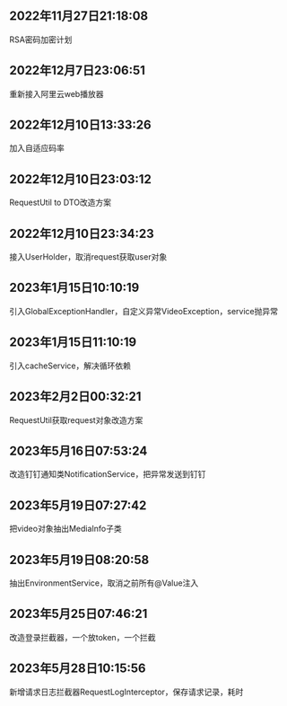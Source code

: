
## 2022年11月27日21:18:08

RSA密码加密计划

## 2022年12月7日23:06:51

重新接入阿里云web播放器

## 2022年12月10日13:33:26

加入自适应码率

## 2022年12月10日23:03:12
RequestUtil to DTO改造方案

## 2022年12月10日23:34:23
接入UserHolder，取消request获取user对象

## 2023年1月15日10:10:19
引入GlobalExceptionHandler，自定义异常VideoException，service抛异常

## 2023年1月15日11:10:19
引入cacheService，解决循环依赖

## 2023年2月2日00:32:21
RequestUtil获取request对象改造方案

## 2023年5月16日07:53:24
改造钉钉通知类NotificationService，把异常发送到钉钉

## 2023年5月19日07:27:42
把video对象抽出MediaInfo子类

## 2023年5月19日08:20:58
抽出EnvironmentService，取消之前所有@Value注入

## 2023年5月25日07:46:21
改造登录拦截器，一个放token，一个拦截

## 2023年5月28日10:15:56
新增请求日志拦截器RequestLogInterceptor，保存请求记录，耗时
